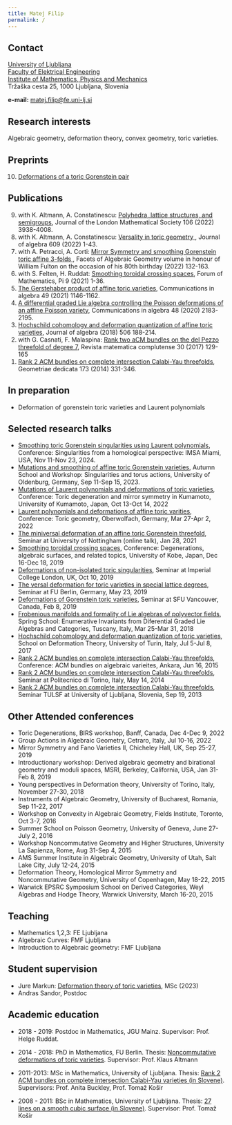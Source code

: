 ```yaml
---
title: Matej Filip
permalink: /
---
```


## Contact

[University of Ljubljana](https://www.uni-lj.si/university/)<br/>
[Faculty of Elektrical Engineering](https://www.fe.uni-lj.si/en) <br/>
[Institute of Mathematics, Physics and Mechanics](http://www.imfm.si/) <br/>
Tržaška cesta 25, 1000 Ljubljana, Slovenia

**e-mail:** matej.filip@fe.uni-lj.si

## Research interests

Algebraic geometry, deformation theory, convex geometry, toric varieties.

## Preprints

<ol>
<li value="10"> <a href="https://arxiv.org/pdf/2006.12960">Deformations of a toric Gorenstein pair</a></li>
</ol>

## Publications

<ol>
<li value="9"> with K. Altmann, A. Constatinescu: <a href="https://londmathsoc.onlinelibrary.wiley.com/doi/10.1112/jlms.12678">Polyhedra, lattice structures, and semigroups</a>, Journal of the London Mathematical Society 106 (2022) 3938-4008.</li>
<li value="8">  with K. Altmann, A. Constatinescu: <a href="https://www.sciencedirect.com/science/article/pii/S002186932200285X">Versality in toric geometry </a>, Journal of algebra 609 (2022) 1-43.</li>
<li value="7">  with A. Petracci, A. Corti: <a href="https://doi.org/10.1017/9781108877831.005">Mirror Symmetry and smoothing Gorenstein toric affine 3-folds </a>, Facets of Algebraic Geometry
volume in honour of William Fulton on the occasion of his 80th birthday (2022) 132-163.</li>
<li value="6"> with S. Felten, H. Ruddat: <a href="https://doi.org/10.1017/fmp.2021.8">Smoothing toroidal crossing spaces</a>, Forum of Mathematics, Pi 9 (2021) 1-36.</li>
<li value="5"> <a href="https://doi.org/10.1080/00927872.2020.1828906">The Gerstehaber product of affine toric varieties</a>, Communications in algebra 49 (2021) 1146-1162.</li>
<li value="4"> <a href="https://doi.org/10.1080/00927872.2019.1710520">A differential graded Lie algebra controlling the Poisson deformations of an affine Poisson variety</a>, Communications in algebra 48 (2020) 2183-2195.</li>
<li value="3"> <a href="https://doi.org/10.1016/j.jalgebra.2018.03.016">Hochschild cohomology and deformation quantization of affine toric varieties</a>, 
	Journal of algebra (2018) 506 188-214.</li>
<li value="2"> with G. Casnati, F. Malaspina: <a href="https://doi.org/10.1007/s13163-016-0213-2">Rank two aCM bundles on the del Pezzo threefold of degree 7</a>,
	Revista matematica complutense 30 (2017) 129-165</li>
<li value="1"> <a href="https://doi.org/10.1007/s10711-013-9945-z">Rank 2 ACM bundles on complete intersection Calabi-Yau threefolds</a>,  
	Geometriae dedicata 173 (2014) 331-346.</li>
</ol>

## In preparation

* Deformation of gorenstein toric varieties and Laurent polynomials


## Selected research talks

* [Smoothing toric Gorenstein singularities using Laurent polynomials](https://sites.google.com/view/singularities-imsa-2024),
  	Conference: Singularities from a homological perspective: IMSA Miami, USA, Nov 11-Nov 23, 2024.
* [Mutations and smoothing of affine toric Gorenstein varieties](https://uol.de/mathematik/aktuelles/singularities-and-torus-actions),
  	Autumn School and Workshop: Singularities and torus actions, University of Oldenburg, Germany, Sep 11-Sep 15, 2023.
* [Mutations of Laurent polynomials and deformations of toric varieties](https://nfujita-math.github.io/tdms2022/index.html),
  Conference: Toric degeneration and mirror symmetry in Kumamoto, University of Kumamoto, Japan, Oct 13-Oct 14, 2022
* [Laurent polynomials and deformations of affine toric varities](https://www.mfo.de/occasion/2213/www_view),
  Conference: Toric geometry, Oberwolfach, Germany, Mar 27-Apr 2, 2022
 * [The miniversal deformation of an affine toric Gorenstein threefold](https://kasprzyk.work/seminars/ag.html),
  Seminar at University of Nottingham (online talk), Jan 28, 2021 
* [Smoothing toroidal crossing spaces](https://sites.google.com/view/1912kobe),
  Conference: Degenerations, algebraic surfaces, and related topics, University of Kobe, Japan, Dec 16-Dec 18, 2019 
 * [Deformations of non-isolated toric singularities](https://www.imperial.ac.uk/events/96313/matej-filip-deformations-of-non-isolated-toric-singularities/),
  Seminar at Imperial College London, UK, Oct 10, 2019
* [The versal deformation for toric varieties in special lattice degrees](https://www.mi.fu-berlin.de/math/groups/ag-algebra/seminaralgeom/index.html),
  Seminar at FU Berlin, Germany, May 23, 2019
* [Deformations of Gorenstein toric varieties](https://www.sfu.ca/~nilten/teaching/ntag_archive.html),
  Seminar at SFU Vancouver, Canada, Feb 8, 2019
* [Frobenious manifolds and formality of Lie algebras of polyvector fields](https://www.agtz.mathematik.uni-mainz.de/tag/spring-school/),
  Spring School: Enumerative Invariants from Diferential Graded Lie Algebras and
Categories, Tuscany, Italy, Mar 25-Mar 31, 2018
* [Hochschild cohomology and deformation quantization of toric varieties](https://www.deformationschool.unito.it/),
  School on Deformation Theory, University of Turin, Italy, Jul 5-Jul 8, 2017
* [Rank 2 ACM bundles on complete intersection Calabi-Yau threefolds](http://wwwvb0.wix.com/wwwvb2015),
  Conference: ACM bundles on algebraic varieites, Ankara, Jun 16, 2015  
* [Rank 2 ACM bundles on complete intersection Calabi-Yau threefolds](https://www.dm-seminarialggeo.unito.it/eventi?view=venueevents&id=2%3ApolitecnicoTorino&order=field_sede&sort=desc&page=8),
  Seminar at Politecnico di Torino, Italy, May 14, 2014
* [Rank 2 ACM bundles on complete intersection Calabi-Yau threefolds](https://users.fmf.uni-lj.si/kosir/tulsfVIII.htm),
  Seminar TULSF at University of Ljubljana, Slovenia, Sep 19, 2013 
  






## Other Attended conferences

* Toric Degenerations, BIRS workshop,
Banff, Canada, Dec 4-Dec 9, 2022
* Group Actions in Algebraic Geometry,
Cetraro, Italy, Jul 10-16, 2022
* Mirror Symmetry and Fano Varieties II,
Chicheley Hall, UK, Sep 25-27, 2019
* Introductionary workshop: Derived algebraic geometry and birational geometry and moduli spaces,
MSRI, Berkeley, California, USA, Jan 31-Feb 8, 2019
* Young perspectives in Deformation theory,
University of Torino, Italy, November 27-30, 2018
* Instruments of Algebraic Geometry,
University of Bucharest, Romania, Sep 11-22, 2017
* Workshop on Convexity in Algebraic Geometry,
Fields Institute, Toronto, Oct 3-7, 2016
* Summer School on Poisson Geometry,
University of Geneva, June 27-July 2, 2016
* Workshop Noncommutative Geometry and Higher Structures,
University La Sapienza, Rome, Aug 31-Sep 4, 2015
* AMS Summer Institute in Algebraic Geometry,
University of Utah, Salt Lake City, July 12-24, 2015
* Deformation Theory, Homological Mirror Symmetry and Noncommutative Geometry,
University of Copenhagen, May 18-22, 2015
* Warwick EPSRC Symposium School on Derived Categories, Weyl Algebras and Hodge Theory,
Warwick University, March 16-20, 2015


## Teaching

* Mathematics 1,2,3: FE Ljubljana 
* Algebraic Curves: FMF Ljubljana
* Introduction to Algebraic geometry: FMF Ljubljana


## Student supervision

* Jure Markun: [Deformation theory of toric varieties](https://repozitorij.uni-lj.si/IzpisGradiva.php?id=149757), MSc (2023)
* Andras Sandor, Postdoc

## Academic education

* 2018 - 2019: Postdoc in Mathematics, JGU Mainz. Supervisor: Prof. Helge Ruddat.

* 2014 - 2018: PhD in Mathematics, FU Berlin. Thesis: [Noncommutative deformations of toric varieties](https://refubium.fu-berlin.de/bitstream/handle/fub188/23203/Thesis_Filip.pdf?sequence=3&isAllowed=y). Supervisor: Prof. Klaus Altmann
* 2011-2013: MSc in Mathematics, University of Ljubljana. Thesis: [Rank 2 ACM bundles on complete intersection Calabi-Yau varieties (in Slovene)](https://repozitorij.uni-lj.si/IzpisGradiva.php?id=97237). Supervisors: Prof. Anita Buckley, Prof. Tomaž Košir 
* 2008 - 2011: BSc in Mathematics, University of Ljubljana. Thesis: [27 lines on a smooth cubic surface (in Slovene)](https://repozitorij.uni-lj.si/IzpisGradiva.php?id=95825). Supervisor: Prof. Tomaž Košir
